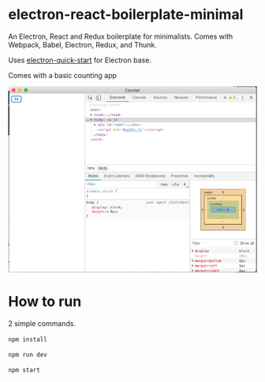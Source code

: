 # electron-react-boilerplate-minimal

An Electron, React and Redux boilerplate for minimalists. Comes with Webpack, Babel, Electron, Redux, and Thunk.

Uses [electron-quick-start](https://github.com/electron/electron-quick-start) for Electron base. 

Comes with a basic counting app

![](image.png)

# How to run

2 simple commands.

`npm install`

`npm run dev`

`npm start`
